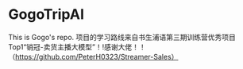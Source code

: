 # GogoTripAI
This is Gogo's repo.
项目的学习路线来自书生浦语第三期训练营优秀项目Top1“销冠-卖货主播大模型”！!感谢大佬！！
（https://github.com/PeterH0323/Streamer-Sales）
